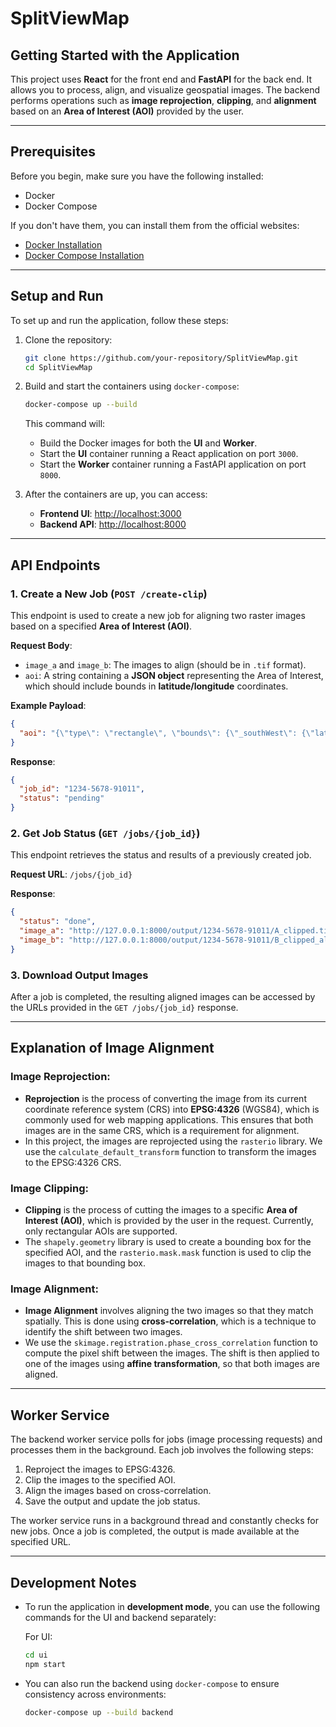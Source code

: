 
# SplitViewMap

## Getting Started with the Application

This project uses **React** for the front end and **FastAPI** for the back end. It allows you to process, align, and visualize geospatial images. The backend performs operations such as **image reprojection**, **clipping**, and **alignment** based on an **Area of Interest (AOI)** provided by the user.

---

## Prerequisites

Before you begin, make sure you have the following installed:

- Docker
- Docker Compose

If you don't have them, you can install them from the official websites:

- [Docker Installation](https://docs.docker.com/get-docker/)
- [Docker Compose Installation](https://docs.docker.com/compose/install/)

---

## Setup and Run

To set up and run the application, follow these steps:

1. Clone the repository:

    ```bash
    git clone https://github.com/your-repository/SplitViewMap.git
    cd SplitViewMap
    ```

2. Build and start the containers using `docker-compose`:

    ```bash
    docker-compose up --build
    ```

   This command will:
   - Build the Docker images for both the **UI** and **Worker**.
   - Start the **UI** container running a React application on port `3000`.
   - Start the **Worker** container running a FastAPI application on port `8000`.

3. After the containers are up, you can access:
   - **Frontend UI**: [http://localhost:3000](http://localhost:3000)
   - **Backend API**: [http://localhost:8000](http://localhost:8000)

---

## API Endpoints

### 1. **Create a New Job** (`POST /create-clip`)

This endpoint is used to create a new job for aligning two raster images based on a specified **Area of Interest (AOI)**.

**Request Body**:

- `image_a` and `image_b`: The images to align (should be in `.tif` format).
- `aoi`: A string containing a **JSON object** representing the Area of Interest, which should include bounds in **latitude/longitude** coordinates.

**Example Payload**:

```json
{
  "aoi": "{\"type\": \"rectangle\", \"bounds\": {\"_southWest\": {\"lat\": 10, \"lng\": 20}, \"_northEast\": {\"lat\": 30, \"lng\": 40}}}"
}
````

**Response**:

```json
{
  "job_id": "1234-5678-91011",
  "status": "pending"
}
```

### 2. **Get Job Status** (`GET /jobs/{job_id}`)

This endpoint retrieves the status and results of a previously created job.

**Request URL**: `/jobs/{job_id}`

**Response**:

```json
{
  "status": "done",
  "image_a": "http://127.0.0.1:8000/output/1234-5678-91011/A_clipped.tif",
  "image_b": "http://127.0.0.1:8000/output/1234-5678-91011/B_clipped_aligned.tif"
}
```

### 3. **Download Output Images**

After a job is completed, the resulting aligned images can be accessed by the URLs provided in the `GET /jobs/{job_id}` response.

---

## Explanation of Image Alignment

### **Image Reprojection**:

* **Reprojection** is the process of converting the image from its current coordinate reference system (CRS) into **EPSG:4326** (WGS84), which is commonly used for web mapping applications. This ensures that both images are in the same CRS, which is a requirement for alignment.
* In this project, the images are reprojected using the `rasterio` library. We use the `calculate_default_transform` function to transform the images to the EPSG:4326 CRS.

### **Image Clipping**:

* **Clipping** is the process of cutting the images to a specific **Area of Interest (AOI)**, which is provided by the user in the request. Currently, only rectangular AOIs are supported.
* The `shapely.geometry` library is used to create a bounding box for the specified AOI, and the `rasterio.mask.mask` function is used to clip the images to that bounding box.

### **Image Alignment**:

* **Image Alignment** involves aligning the two images so that they match spatially. This is done using **cross-correlation**, which is a technique to identify the shift between two images.
* We use the `skimage.registration.phase_cross_correlation` function to compute the pixel shift between the images. The shift is then applied to one of the images using **affine transformation**, so that both images are aligned.

---

## Worker Service

The backend worker service polls for jobs (image processing requests) and processes them in the background. Each job involves the following steps:

1. Reproject the images to EPSG:4326.
2. Clip the images to the specified AOI.
3. Align the images based on cross-correlation.
4. Save the output and update the job status.

The worker service runs in a background thread and constantly checks for new jobs. Once a job is completed, the output is made available at the specified URL.

---

## Development Notes

* To run the application in **development mode**, you can use the following commands for the UI and backend separately:

  For UI:

  ```bash
  cd ui
  npm start
  ```


* You can also run the backend using `docker-compose` to ensure consistency across environments:

  ```bash
  docker-compose up --build backend
  ```

